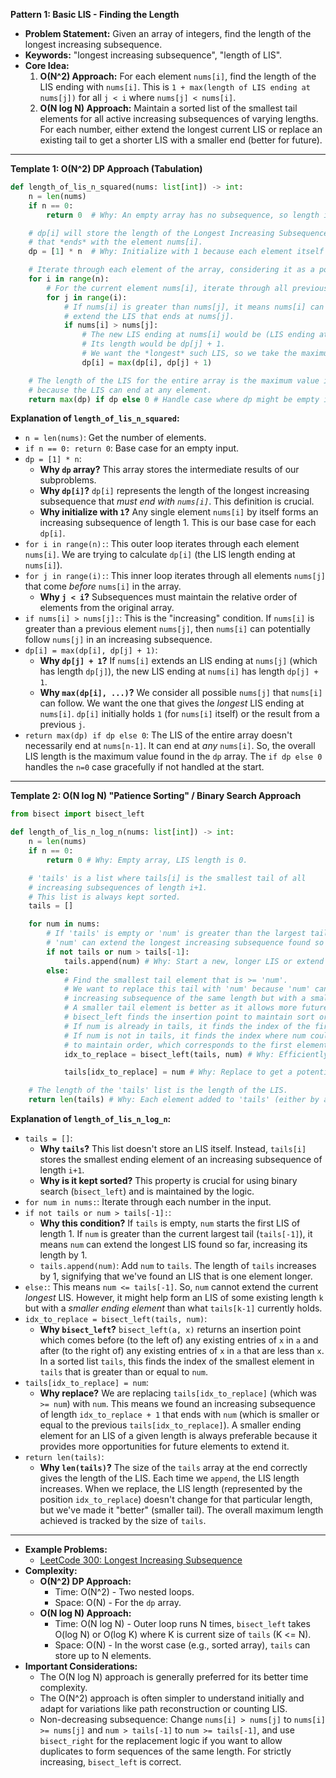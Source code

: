 **Pattern 1: Basic LIS - Finding the Length**

- **Problem Statement:** Given an array of integers, find the length of the longest increasing subsequence.
- **Keywords:** "longest increasing subsequence", "length of LIS".
- **Core Idea:**
  1.  **O(N^2) Approach:** For each element `nums[i]`, find the length of the LIS ending with `nums[i]`. This is `1 + max(length of LIS ending at nums[j])` for all `j < i` where `nums[j] < nums[i]`.
  2.  **O(N log N) Approach:** Maintain a sorted list of the smallest tail elements for all active increasing subsequences of varying lengths. For each number, either extend the longest current LIS or replace an existing tail to get a shorter LIS with a smaller end (better for future).

---

**Template 1: O(N^2) DP Approach (Tabulation)**

```python
def length_of_lis_n_squared(nums: list[int]) -> int:
    n = len(nums)
    if n == 0:
        return 0  # Why: An empty array has no subsequence, so length is 0.

    # dp[i] will store the length of the Longest Increasing Subsequence
    # that *ends* with the element nums[i].
    dp = [1] * n  # Why: Initialize with 1 because each element itself is an LIS of length 1.

    # Iterate through each element of the array, considering it as a potential end of an LIS.
    for i in range(n):
        # For the current element nums[i], iterate through all previous elements nums[j] (where j < i).
        for j in range(i):
            # If nums[i] is greater than nums[j], it means nums[i] can potentially
            # extend the LIS that ends at nums[j].
            if nums[i] > nums[j]:
                # The new LIS ending at nums[i] would be (LIS ending at nums[j]) + nums[i].
                # Its length would be dp[j] + 1.
                # We want the *longest* such LIS, so we take the maximum.
                dp[i] = max(dp[i], dp[j] + 1)

    # The length of the LIS for the entire array is the maximum value in the dp array,
    # because the LIS can end at any element.
    return max(dp) if dp else 0 # Handle case where dp might be empty if n=0 was not checked initially.

```

**Explanation of `length_of_lis_n_squared`:**

- `n = len(nums)`: Get the number of elements.
- `if n == 0: return 0`: Base case for an empty input.
- `dp = [1] * n`:
  - **Why `dp` array?** This array stores the intermediate results of our subproblems.
  - **Why `dp[i]`?** `dp[i]` represents the length of the longest increasing subsequence that _must end with `nums[i]`_. This definition is crucial.
  - **Why initialize with `1`?** Any single element `nums[i]` by itself forms an increasing subsequence of length 1. This is our base case for each `dp[i]`.
- `for i in range(n):`: This outer loop iterates through each element `nums[i]`. We are trying to calculate `dp[i]` (the LIS length ending at `nums[i]`).
- `for j in range(i):`: This inner loop iterates through all elements `nums[j]` that come _before_ `nums[i]` in the array.
  - **Why `j < i`?** Subsequences must maintain the relative order of elements from the original array.
- `if nums[i] > nums[j]:`: This is the "increasing" condition. If `nums[i]` is greater than a previous element `nums[j]`, then `nums[i]` can potentially follow `nums[j]` in an increasing subsequence.
- `dp[i] = max(dp[i], dp[j] + 1)`:
  - **Why `dp[j] + 1`?** If `nums[i]` extends an LIS ending at `nums[j]` (which has length `dp[j]`), the new LIS ending at `nums[i]` has length `dp[j] + 1`.
  - **Why `max(dp[i], ...)`?** We consider all possible `nums[j]` that `nums[i]` can follow. We want the one that gives the _longest_ LIS ending at `nums[i]`. `dp[i]` initially holds `1` (for `nums[i]` itself) or the result from a previous `j`.
- `return max(dp) if dp else 0`: The LIS of the entire array doesn't necessarily end at `nums[n-1]`. It can end at _any_ `nums[i]`. So, the overall LIS length is the maximum value found in the `dp` array. The `if dp else 0` handles the `n=0` case gracefully if not handled at the start.

---

**Template 2: O(N log N) "Patience Sorting" / Binary Search Approach**

```python
from bisect import bisect_left

def length_of_lis_n_log_n(nums: list[int]) -> int:
    n = len(nums)
    if n == 0:
        return 0 # Why: Empty array, LIS length is 0.

    # 'tails' is a list where tails[i] is the smallest tail of all
    # increasing subsequences of length i+1.
    # This list is always kept sorted.
    tails = []

    for num in nums:
        # If 'tails' is empty or 'num' is greater than the largest tail,
        # 'num' can extend the longest increasing subsequence found so far.
        if not tails or num > tails[-1]:
            tails.append(num) # Why: Start a new, longer LIS or extend the current longest.
        else:
            # Find the smallest tail element that is >= 'num'.
            # We want to replace this tail with 'num' because 'num' can form an
            # increasing subsequence of the same length but with a smaller tail element.
            # A smaller tail element is better as it allows more future elements to extend it.
            # bisect_left finds the insertion point to maintain sort order.
            # If num is already in tails, it finds the index of the first occurrence.
            # If num is not in tails, it finds the index where num could be inserted
            # to maintain order, which corresponds to the first element > num.
            idx_to_replace = bisect_left(tails, num) # Why: Efficiently find where 'num' fits.

            tails[idx_to_replace] = num # Why: Replace to get a potentially "better" LIS of same length.

    # The length of the 'tails' list is the length of the LIS.
    return len(tails) # Why: Each element added to 'tails' (either by append or replace) effectively signifies finding or improving an LIS of a certain length. The final size of 'tails' reflects the max length achieved.
```

**Explanation of `length_of_lis_n_log_n`:**

- `tails = []`:
  - **Why `tails`?** This list doesn't store an LIS itself. Instead, `tails[i]` stores the smallest ending element of an increasing subsequence of length `i+1`.
  - **Why is it kept sorted?** This property is crucial for using binary search (`bisect_left`) and is maintained by the logic.
- `for num in nums:`: Iterate through each number in the input.
- `if not tails or num > tails[-1]:`:
  - **Why this condition?** If `tails` is empty, `num` starts the first LIS of length 1. If `num` is greater than the current largest tail (`tails[-1]`), it means `num` can extend the longest LIS found so far, increasing its length by 1.
  - `tails.append(num)`: Add `num` to `tails`. The length of `tails` increases by 1, signifying that we've found an LIS that is one element longer.
- `else:`: This means `num <= tails[-1]`. So, `num` cannot extend the current _longest_ LIS. However, it might help form an LIS of some existing length `k` but with a _smaller ending element_ than what `tails[k-1]` currently holds.
- `idx_to_replace = bisect_left(tails, num)`:
  - **Why `bisect_left`?** `bisect_left(a, x)` returns an insertion point which comes before (to the left of) any existing entries of `x` in `a` and after (to the right of) any existing entries of `x` in `a` that are less than `x`. In a sorted list `tails`, this finds the index of the smallest element in `tails` that is greater than or equal to `num`.
- `tails[idx_to_replace] = num`:
  - **Why replace?** We are replacing `tails[idx_to_replace]` (which was `>= num`) with `num`. This means we found an increasing subsequence of length `idx_to_replace + 1` that ends with `num` (which is smaller or equal to the previous `tails[idx_to_replace]`). A smaller ending element for an LIS of a given length is always preferable because it provides more opportunities for future elements to extend it.
- `return len(tails)`:
  - **Why `len(tails)`?** The size of the `tails` array at the end correctly gives the length of the LIS. Each time we `append`, the LIS length increases. When we replace, the LIS length (represented by the position `idx_to_replace`) doesn't change for that particular length, but we've made it "better" (smaller tail). The overall maximum length achieved is tracked by the size of `tails`.

---

- **Example Problems:**
  - [LeetCode 300: Longest Increasing Subsequence](https://leetcode.com/problems/longest-increasing-subsequence/)
- **Complexity:**
  - **O(N^2) DP Approach:**
    - Time: O(N^2) - Two nested loops.
    - Space: O(N) - For the `dp` array.
  - **O(N log N) Approach:**
    - Time: O(N log N) - Outer loop runs N times, `bisect_left` takes O(log N) or O(log K) where K is current size of `tails` (K <= N).
    - Space: O(N) - In the worst case (e.g., sorted array), `tails` can store up to N elements.
- **Important Considerations:**
  - The O(N log N) approach is generally preferred for its better time complexity.
  - The O(N^2) approach is often simpler to understand initially and adapt for variations like path reconstruction or counting LIS.
  - Non-decreasing subsequence: Change `nums[i] > nums[j]` to `nums[i] >= nums[j]` and `num > tails[-1]` to `num >= tails[-1]`, and use `bisect_right` for the replacement logic if you want to allow duplicates to form sequences of the same length. For strictly increasing, `bisect_left` is correct.
